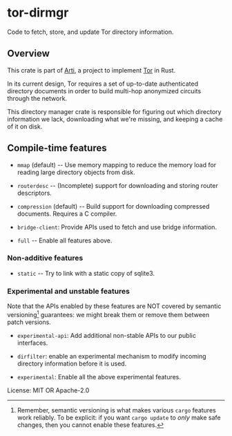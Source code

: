 # tor-dirmgr

Code to fetch, store, and update Tor directory information.

## Overview

This crate is part of
[Arti](https://gitlab.torproject.org/tpo/core/arti/), a project to
implement [Tor](https://www.torproject.org/) in Rust.

In its current design, Tor requires a set of up-to-date
authenticated directory documents in order to build multi-hop
anonymized circuits through the network.

This directory manager crate is responsible for figuring out which
directory information we lack, downloading what we're missing, and
keeping a cache of it on disk.

## Compile-time features

* `mmap` (default) -- Use memory mapping to reduce the memory load for
  reading large directory objects from disk.

* `routerdesc` -- (Incomplete) support for downloading and storing
  router descriptors.

* `compression` (default) -- Build support for downloading compressed
  documents. Requires a C compiler.

* `bridge-client`: Provide APIs used to fetch
  and use bridge information.

* `full` -- Enable all features above.

### Non-additive features

* `static` -- Try to link with a static copy of sqlite3.

### Experimental and unstable features

Note that the APIs enabled by these features are NOT covered by
semantic versioning[^1] guarantees: we might break them or remove
them between patch versions.

* `experimental-api`: Add additional non-stable APIs to our public
  interfaces.

* `dirfilter`: enable an experimental mechanism to modify incoming
  directory information before it is used.

* `experimental`: Enable all the above experimental features.

[^1]: Remember, semantic versioning is what makes various `cargo`
features work reliably. To be explicit: if you want `cargo update`
to _only_ make safe changes, then you cannot enable these
features.

License: MIT OR Apache-2.0
